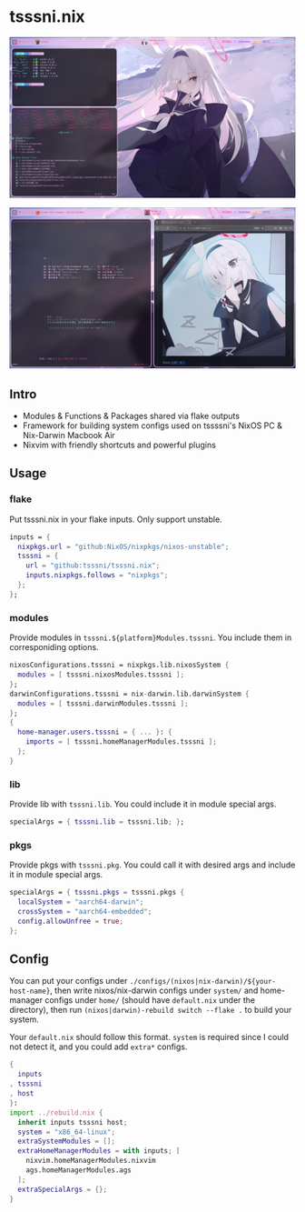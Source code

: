 # tsssni.nix

![md0](./configs/nixos/msi/tsssni/visual/md0.png)

![md1](./configs/nixos/msi/tsssni/visual/md1.png)

## Intro

- Modules & Functions & Packages shared via flake outputs
- Framework for building system configs used on tssssni's NixOS PC & Nix-Darwin Macbook Air
- Nixvim with friendly shortcuts and powerful plugins

## Usage

### flake
Put tsssni.nix in your flake inputs. Only support unstable.
```nix
inputs = {
  nixpkgs.url = "github:NixOS/nixpkgs/nixos-unstable";
  tsssni = {
    url = "github:tsssni/tsssni.nix";
    inputs.nixpkgs.follows = "nixpkgs";
  };
};
```

### modules

Provide modules in `tsssni.${platform}Modules.tsssni`. You include them in corresponiding options.
```nix
nixosConfigurations.tsssni = nixpkgs.lib.nixosSystem {
  modules = [ tsssni.nixosModules.tsssni ];
};
darwinConfigurations.tsssni = nix-darwin.lib.darwinSystem {
  modules = [ tsssni.darwinModules.tsssni ];
};
{
  home-manager.users.tsssni = { ... }: {
    imports = [ tsssni.homeManagerModules.tsssni ];
  };
}
```

### lib
Provide lib with `tsssni.lib`. You could include it in module special args.
```nix
specialArgs = { tsssni.lib = tsssni.lib; };
```

### pkgs
Provide pkgs with `tsssni.pkg`. You could call it with desired args and include it in module special args.
```nix
specialArgs = { tsssni.pkgs = tsssni.pkgs {
  localSystem = "aarch64-darwin";
  crossSystem = "aarch64-embedded";
  config.allowUnfree = true;
};
```

## Config

You can put your configs under `./configs/(nixos|nix-darwin)/${your-host-name}`, then write nixos/nix-darwin configs under `system/` and home-manager configs under `home/` (should have `default.nix` under the directory), then run `(nixos|darwin)-rebuild switch --flake .` to build your system.

Your `default.nix` should follow this format. `system` is required since I could not detect it, and you could add `extra*` configs.
```nix
{
  inputs
, tsssni
, host
}:
import ../rebuild.nix {
  inherit inputs tsssni host;
  system = "x86_64-linux";
  extraSystemModules = [];
  extraHomeManagerModules = with inputs; [
    nixvim.homeManagerModules.nixvim
    ags.homeManagerModules.ags
  ];
  extraSpecialArgs = {};
}
```

